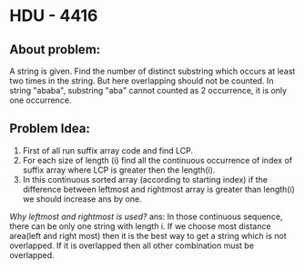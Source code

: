 # HDU - 4416

## About problem:

A string is given. Find the number of distinct substring which occurs at least two times in the string. But here overlapping should not be counted. In string "ababa", substring "aba" cannot counted as 2 occurrence, it is only one occurrence. 

## Problem Idea:


 1. First of all run suffix array code and find LCP. 
 2. For each size of length (i) find all the continuous occurrence of index of suffix array where LCP is greater then the length(i).
 3. In this continuous sorted array (according to starting index) if the difference between leftmost and rightmost array is greater than length(i) we should increase ans by one.  

*Why leftmost and rightmost is used?*
ans: In those continuous sequence, there can be only one string with length i. If we choose most distance area(left and right most) then it is the best way to get a string which is not overlapped. If it is overlapped then all other combination must be overlapped.
<!--stackedit_data:
eyJoaXN0b3J5IjpbMTU2NTA0OTAwN119
-->
